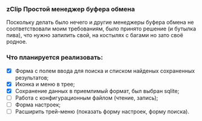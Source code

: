 ### zClip Простой менеджер буфера обмена

Поскольку делать было нечего и другие менеджеры буфера обмена не соответствовали моим требованиям, было принято решение (и бутылка пива), что нужно запилить свой, на костылях с багами но зато своё родное.

### Что планируется реализовать:
  - [x] Форма с полем ввода для поиска и списком найденых сохраненных результатов;
  - [x] Иконка и меню в трее;
  - [x] Сохранение данных в приемлимый формат, был выбран sqlite;
  - [ ] Работа с конфигурационным файлом (чтение, запись);
  - [ ] Форма настроек;
  - [ ] Расширить трей-меню (показать форму настроек, форму поиска).
